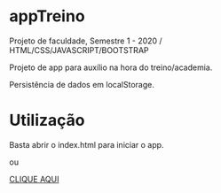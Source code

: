 # appTreino
Projeto de faculdade, Semestre 1 - 2020 / HTML/CSS/JAVASCRIPT/BOOTSTRAP

Projeto de app para auxílio na hora do treino/academia.

Persistência de dados em localStorage.

# Utilização
Basta abrir o index.html para iniciar o app.

ou

[CLIQUE AQUI](https://joaopjrn.github.io/appTreino/index.html)